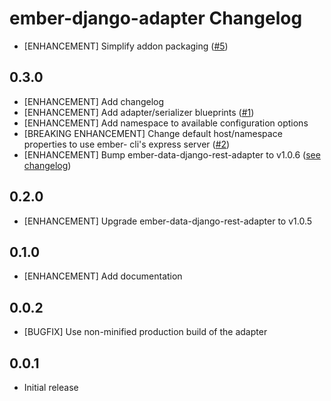 ember-django-adapter Changelog
==============================

* [ENHANCEMENT] Simplify addon packaging
  ([#5](https://github.com/dustinfarris/ember-django-adapter/pull/5))


0.3.0
-----

* [ENHANCEMENT] Add changelog
* [ENHANCEMENT] Add adapter/serializer blueprints
  ([#1](https://github.com/dustinfarris/ember-django-adapter/issues/1))
* [ENHANCEMENT] Add namespace to available configuration options
* [BREAKING ENHANCEMENT] Change default host/namespace properties to use ember-
  cli's express server
  ([#2](https://github.com/dustinfarris/ember-django-adapter/pull/2))
* [ENHANCEMENT] Bump ember-data-django-rest-adapter to v1.0.6
  ([see changelog](https://github.com/toranb/ember-data-django-rest-adapter/blob/master/CHANGELOG.md#106))


0.2.0
-----

* [ENHANCEMENT] Upgrade ember-data-django-rest-adapter to v1.0.5


0.1.0
-----

* [ENHANCEMENT] Add documentation


0.0.2
-----

* [BUGFIX] Use non-minified production build of the adapter


0.0.1
-----

* Initial release
